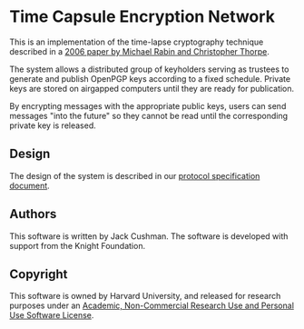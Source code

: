 Time Capsule Encryption Network
===

This is an implementation of the time-lapse cryptography technique described in a [2006 paper by Michael Rabin and Christopher Thorpe](https://dash.harvard.edu/bitstream/handle/1/26506434/tr-22-06.pdf).
 
The system allows a distributed group of keyholders serving as trustees to generate and publish OpenPGP keys according to a fixed schedule.
Private keys are stored on airgapped computers until they are ready for publication.

By encrypting messages with the appropriate public keys, users can send messages "into the future" so they cannot be read until the
corresponding private key is released.

Design
------

The design of the system is described in our [protocol specification document](docs/design.md).

Authors
-------

This software is written by Jack Cushman. The software is developed with support from the Knight Foundation.

Copyright
---------

This software is owned by Harvard University, and released for research purposes under an
[Academic, Non-Commercial Research Use and Personal Use Software License](LICENSE.txt).
